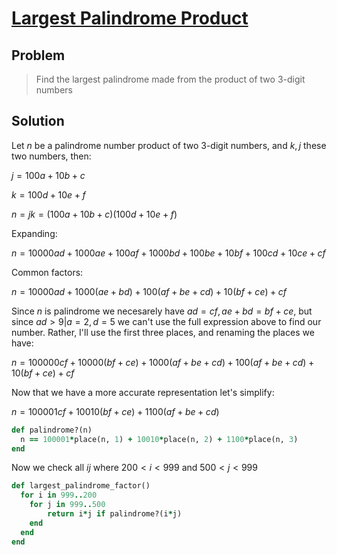 # [Largest Palindrome Product](https://projecteuler.net/problem=4)

## Problem

> Find the largest palindrome made from the product of two $3$-digit numbers

## Solution

Let $n$ be a palindrome number product of two $3$-digit numbers, and $k, j$ these two numbers, then:

$j = 100a + 10b + c$

$k = 100d + 10e + f$

$n = jk = (100a + 10b + c)(100d + 10e + f)$

Expanding:

$n = 10000ad + 1000ae + 100af + 1000bd + 100be +10bf + 100cd + 10ce + cf$

Common factors:

$n = 10000ad + 1000(ae + bd) + 100(af + be + cd) + 10(bf + ce) + cf$

Since $n$ is palindrome we necesarely have $ad = cf, ae + bd = bf + ce$, but since $ad > 9 | a = 2, d = 5$ we can't use the full expression above to find our number. Rather, I'll use the first three places, and renaming the places we have:

$n = 100000cf + 10000(bf + ce) + 1000(af + be + cd) + 100(af + be + cd) + 10(bf + ce) + cf$

Now that we have a more accurate representation let's simplify:

$n = 100001cf + 10010(bf + ce) + 1100(af + be + cd)$

```ruby
def palindrome?(n)
  n == 100001*place(n, 1) + 10010*place(n, 2) + 1100*place(n, 3)
end
```

Now we check all $ij$ where $200 < i < 999$ and $500 < j < 999$

```ruby
def largest_palindrome_factor()
  for i in 999..200
    for j in 999..500
        return i*j if palindrome?(i*j)
    end
  end
end
```